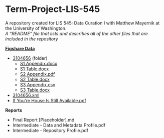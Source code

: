 # Term-Project-LIS-545
A repository created for LIS 545: Data Curation I with Matthew Mayernik at the University of Washington.    
*A “README” file that lists and describes all of the other files that are included in the repository*   
  
**[Figshare Data](Figshare-Data)**  
 * [3104656](Figshare-Data/3104656) (folder)
    * [S1 Appendix.docx](Figshare-Data/3104656/S1%20Appendix.docx)  
    * [S1 Table.docx](Figshare-Data/3104656/S1%20Table.docx)  
    * [S2 Appendix.pdf](Figshare-Data/3104656/S2%20Appendix.pdf)  
    * [S2 Table.docx](Figshare-Data/3104656/S2%20Table.docx)  
    * [S3 Appendix.csv](Figshare-Data/3104656/S3%20Appendix.csv)  
    * [S3 Table.docx](Figshare-Data/3104656/S3%20Table.docx)  
* [3104656.xml](Figshare-Data/3104656.xml)  
* [If You're House Is Still Available.pdf](Figshare-Data/If%20You're%20House%20Is%20Still%20Available.pdf)  
  
**Reports**
* Final Report [Placeholder].md
* Intermediate - Data and Metadata Profile.pdf
* Intermediate - Repository Profile.pdf
